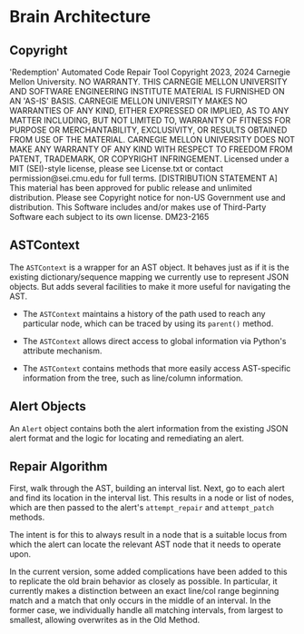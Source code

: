# Brain Architecture
## Copyright
<legal>
'Redemption' Automated Code Repair Tool
Copyright 2023, 2024 Carnegie Mellon University.
NO WARRANTY. THIS CARNEGIE MELLON UNIVERSITY AND SOFTWARE ENGINEERING
INSTITUTE MATERIAL IS FURNISHED ON AN 'AS-IS' BASIS. CARNEGIE MELLON
UNIVERSITY MAKES NO WARRANTIES OF ANY KIND, EITHER EXPRESSED OR IMPLIED,
AS TO ANY MATTER INCLUDING, BUT NOT LIMITED TO, WARRANTY OF FITNESS FOR
PURPOSE OR MERCHANTABILITY, EXCLUSIVITY, OR RESULTS OBTAINED FROM USE OF
THE MATERIAL. CARNEGIE MELLON UNIVERSITY DOES NOT MAKE ANY WARRANTY OF ANY
KIND WITH RESPECT TO FREEDOM FROM PATENT, TRADEMARK, OR COPYRIGHT
INFRINGEMENT.
Licensed under a MIT (SEI)-style license, please see License.txt or
contact permission@sei.cmu.edu for full terms.
[DISTRIBUTION STATEMENT A] This material has been approved for public
release and unlimited distribution.  Please see Copyright notice for
non-US Government use and distribution.
This Software includes and/or makes use of Third-Party Software each
subject to its own license.
DM23-2165
</legal>

## ASTContext

The `ASTContext` is a wrapper for an AST object.  It behaves just as if
it is the existing dictionary/sequence mapping we currently use to
represent JSON objects.  But adds several facilities to make it more
useful for navigating the AST.

* The `ASTContext` maintains a history of the path used to reach any
  particular node, which can be traced by using its `parent()` method.
  
* The `ASTContext` allows direct access to global information via
  Python's attribute mechanism.

* The `ASTContext` contains methods that more easily access AST-specific
  information from the tree, such as line/column information.

## Alert Objects

An `Alert` object contains both the alert information from the
existing JSON alert format and the logic for locating and remediating
an alert.

## Repair Algorithm

First, walk through the AST, building an interval list.  Next, go to
each alert and find its location in the interval list.  This results
in a node or list of nodes, which are then passed to the alert's
`attempt_repair` and `attempt_patch` methods.

The intent is for this to always result in a node that is a suitable
locus from which the alert can locate the relevant AST node that it
needs to operate upon.

In the current version, some added complications have been added to
this to replicate the old brain behavior as closely as possible.  In
particular, it currently makes a distinction between an exact line/col
range beginning match and a match that only occurs in the middle of an
interval.  In the former case, we individually handle all matching
intervals, from largest to smallest, allowing overwrites as in the Old
Method.



